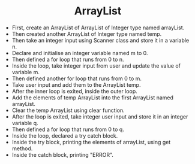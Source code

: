 <h1 align="center">ArrayList</h1>

- First, create an ArrayList of ArrayList of Integer type named arrayList.
- Then created another ArrayList of Integer type named temp.
- Then take an integer input using Scanner class and store it in a variable n.
- Declare and initialise an integer variable named m to 0.
- Then defined a for loop that runs from 0 to n.
- Inside the loop, take integer input from user and update the value of variable m.
- Then defined another for loop that runs from 0 to m.
- Take user input and add them to the ArrayList temp.
- After the inner loop is exited, inside the outer loop.
- Add the elements of temp ArrayList into the first ArrayList named arrayList.
- Clear the temp ArrayList using clear function.
- After the loop is exited, take integer user input and store it in an integer variable q.
- Then defined a for loop that runs from 0 to q.
- Inside the loop, declared a try catch block.
- Inside the try block, printing the elements of arrayList, using get method.
- Inside the catch block, printing "ERROR".
